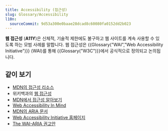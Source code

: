 ```yaml
---
title: Accessibility (접근성)
slug: Glossary/Accessibility
l10n:
  sourceCommit: 9d53a300e0baae28dcad8c60080fa0152dd2b023
---
```


**웹 접근성** (**A11Y**)은 신체적, 기술적 제한에도 불구하고 웹 사이트를 계속 사용할 수 있도록 하는 모범 사례를 말합니다. 웹 접근성은 {{Glossary("WAI","Web Accessibility Initiative")}} (WAI)를 통해 {{Glossary("W3C")}}에서 공식적으로 정의되고 논의됩니다.

## 같이 보기

- [MDN의 접근성 리소스](/ko/docs/Web/Accessibility)
- 위키백과의 [웹 접근성](https://ko.wikipedia.org/wiki/%EC%9B%B9_%EC%A0%91%EA%B7%BC%EC%84%B1)
- [MDN에서 접근성 알아보기](/ko/docs/Learn/Accessibility)
- [Web Accessibility In Mind](https://webaim.org/)
- [MDN의 ARIA 문서](/ko/docs/Web/Accessibility/ARIA)
- [Web Accessibility Initiative 홈페이지](https://www.w3.org/WAI/)
- [The WAI-ARIA 권고안](https://www.w3.org/TR/wai-aria/)
